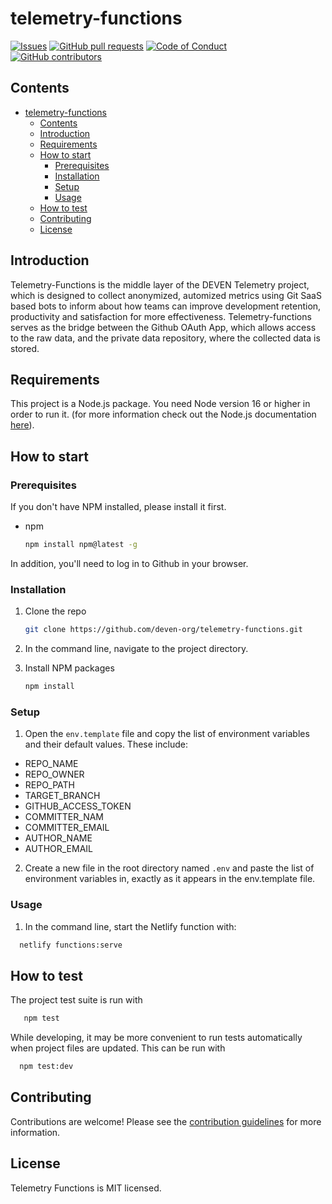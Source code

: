 # telemetry-functions

[![Issues](https://img.shields.io/github/issues-raw/deven-org/telemetry-functions.svg?maxAge=25000)](https://github.com/deven-org/telemetry-functions/issues)
[![GitHub pull requests](https://img.shields.io/github/issues-pr/deven-org/telemetry-functions.svg?style=flat)](https://github.com/deven-org/telemetry-functions/pulls)
[![Code of Conduct](https://img.shields.io/badge/code%20of-conduct-ff69b4.svg?style=flat)](https://github.com/deven-org/telemetry-functions/blob/main/doc/CODEOFCONDUCT.md)  
[![GitHub contributors](https://img.shields.io/github/contributors/deven-org/telemetry-functions.svg?style=flat)](https://github.com/deven-org/telemetry-functions/)

## Contents

- [telemetry-functions](#telemetry-functions)
  - [Contents](#contents)
  - [Introduction](#introduction)
  - [Requirements](#requirements)
  - [How to start](#how-to-start)
    - [Prerequisites](#prerequisites)
    - [Installation](#installation)
    - [Setup](#setup)
    - [Usage](#usage)
  - [How to test](#how-to-test)
  - [Contributing](#contributing)
  - [License](#license)

## Introduction

Telemetry-Functions is the middle layer of the DEVEN Telemetry project, which is designed to collect anonymized, automized metrics using Git SaaS based bots to inform about how teams can improve development retention, productivity and satisfaction for more effectiveness. Telemetry-functions serves as the bridge between the Github OAuth App, which allows access to the raw data, and the private data repository, where the collected data is stored.

## Requirements

This project is a Node.js package. You need Node version 16 or higher in order to run it. (for more information check out the Node.js documentation [here](https://nodejs.org/en/docs/)).

## How to start

### Prerequisites

If you don't have NPM installed, please install it first.

- npm

  ```sh
  npm install npm@latest -g
  ```

In addition, you'll need to log in to Github in your browser.

### Installation

1. Clone the repo

   ```sh
   git clone https://github.com/deven-org/telemetry-functions.git
   ```

2. In the command line, navigate to the project directory.
3. Install NPM packages

   ```sh
   npm install
   ```

### Setup

1. Open the `env.template` file and copy the list of environment variables and their default values. These include:

- REPO_NAME
- REPO_OWNER
- REPO_PATH
- TARGET_BRANCH
- GITHUB_ACCESS_TOKEN
- COMMITTER_NAM
- COMMITTER_EMAIL
- AUTHOR_NAME
- AUTHOR_EMAIL

2. Create a new file in the root directory named `.env` and paste the list of environment variables in, exactly as it appears in the env.template file.

### Usage

1. In the command line, start the Netlify function with:

```sh
  netlify functions:serve
```

## How to test

The project test suite is run with

```sh
   npm test
```

While developing, it may be more convenient to run tests automatically when project files are updated. This can be run with

```sh
  npm test:dev
```

## Contributing

Contributions are welcome! Please see the [contribution guidelines](./doc/CONTRIBUTE.md) for more information.

## License

Telemetry Functions is MIT licensed.
